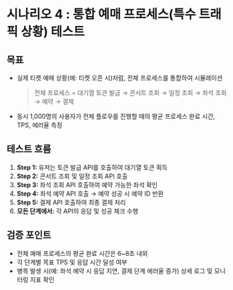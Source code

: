 # 시나리오 4 : 통합 예매 프로세스(특수 트래픽 상황) 테스트

## **목표**

*   실제 티켓 예매 상황(예: 티켓 오픈 시)처럼, 전체 프로세스를 통합하여 시뮬레이션

    > 전체 프로세스 = 대기열 토큰 발급 → 콘서트 조회 → 일정 조회 → 좌석 조회 → 예약 → 결제
* 동시 1,000명의 사용자가 전체 플로우를 진행할 때의 평균 프로세스 완료 시간, TPS, 에러율 측정

## **테스트 흐름**

1. **Step 1:** 유저는 토큰 발급 API를 호출하여 대기열 토큰 획득
2. **Step 2:** 콘서트 조회 및 일정 조회 API 호출
3. **Step 3:** 좌석 조회 API 호출하여 예약 가능한 좌석 확인
4. **Step 4:** 좌석 예약 API 호출 → 예약 성공 시 예약 ID 반환
5. **Step 5:** 결제 API 호출하여 최종 결제 처리
6. **모든 단계에서:** 각 API의 응답 및 성공 체크 수행

## **검증 포인트**

* 전체 예매 프로세스의 평균 완료 시간은 6\~8초 내외
* 각 단계별 목표 TPS 및 응답 시간 달성 여부
* 병목 발생 시(예: 좌석 예약 시 응답 지연, 결제 단계 에러율 증가) 상세 로그 및 모니터링 지표 확인
